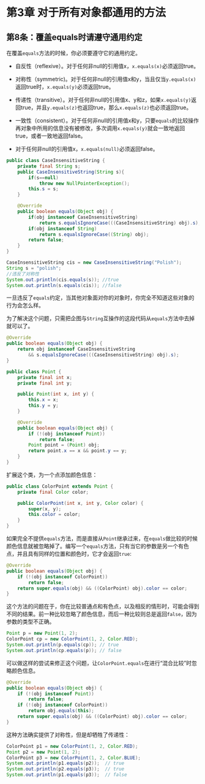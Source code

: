 # 第3章 对于所有对象都通用的方法

## 第8条：覆盖equals时请遵守通用约定

在覆盖`equals`方法的时候，你必须要遵守它的通用约定。

* 自反性（reflexive）。对于任何非null的引用值x，`x.equals(x)`必须返回true。

* 对称性（symmetric)。对于任何非null的引用值x和y，当且仅当`y.equals(x)`返回true时，`x.equals(y)`必须返回true。

* 传递性（transitive）。对于任何非null的引用值x、y和z，如果`x.equals(y)`返回true，并且`y.equals(z)`也返回true，那么`x.equals(z)`也必须返回true。

* 一致性（consistent）。对于任何非null的引用值x和y，只要`equals`的比较操作再对象中所用的信息没有被修改，多次调用`x.equals(y)`就会一致地返回true，或者一致地返回false。

* 对于任何非null的引用值x，`x.equals(null)`必须返回false。


```java
public class CaseInsensitiveString {
    private final String s;
    public CaseInsensitiveString(String s){
        if(s==null)
            throw new NullPointerException();
        this.s = s;
    }

    @Override
    public boolean equals(Object obj) {
        if(obj instanceof CaseInsensitiveString)
            return s.equalsIgnoreCase(((CaseInsensitiveString) obj).s);
        if(obj instanceof String)
            return s.equalsIgnoreCase((String) obj);
        return false;
    }
}
```

```java
CaseInsensitiveString cis = new CaseInsensitiveString("Polish");
String s = "polish";
//违反了对称性
System.out.println(cis.equals(s)); //true
System.out.println(s.equals(cis)); //false
```

一旦违反了`equals`约定，当其他对象面对你的对象时，你完全不知道这些对象的行为会怎么样。

为了解决这个问题，只需把企图与`String`互操作的这段代码从`equals`方法中去掉就可以了。

```java
@Override
public boolean equals(Object obj) {
    return obj instanceof CaseInsensitiveString
        && s.equalsIgnoreCase(((CaseInsensitiveString) obj).s);
}
```

```java
public class Point {
    private final int x;
    private final int y;

    public Point(int x, int y) {
        this.x = x;
        this.y = y;
    }

    @Override
    public boolean equals(Object obj) {
        if (!(obj instanceof Point))
            return false;
        Point point = (Point) obj;
        return point.x == x && point.y == y;
    }
}
```

扩展这个类，为一个点添加颜色信息：

```java
public class ColorPoint extends Point {
    private final Color color;

    public ColorPoint(int x, int y, Color color) {
        super(x, y);
        this.color = color;
    }
}
```

如果完全不提供`equals`方法，而是直接从`Point`继承过来，在`equals`做比较的时候颜色信息就被忽略掉了。编写一个`equals`方法，只有当它的参数是另一个有色点，并且具有同样的位置和颜色时，它才会返回`true`:

```java
@Override
public boolean equals(Object obj) {
    if (!(obj instanceof ColorPoint))
        return false;
    return super.equals(obj) && ((ColorPoint) obj).color == color;
}
```

这个方法的问题在于，你在比较普通点和有色点，以及相反的情形时，可能会得到不同的结果。前一种比较忽略了颜色信息，而后一种比较则总是返回`false`，因为参数的类型不正确。

```java
Point p = new Point(1, 2);
ColorPoint cp = new ColorPoint(1, 2, Color.RED);
System.out.println(p.equals(cp)); // true
System.out.println(cp.equals(p)); // false
```
可以做这样的尝试来修正这个问题，让`ColorPoint.equals`在进行“混合比较”时忽略颜色信息。

```java
@Override
public boolean equals(Object obj) {
    if (!(obj instanceof Point))
        return false;
    if (!(obj instanceof ColorPoint))
        return obj.equals(this);
    return super.equals(obj) && ((ColorPoint) obj).color == color;
}
```

这种方法确实提供了对称性，但是却牺牲了传递性：

```java
ColorPoint p1 = new ColorPoint(1, 2, Color.RED);
Point p2 = new Point(1, 2);
ColorPoint p3 = new ColorPoint(1, 2, Color.BLUE);
System.out.println(p1.equals(p2));  // true
System.out.println(p2.equals(p3));  // true
System.out.println(p1.equals(p3));  // false
```